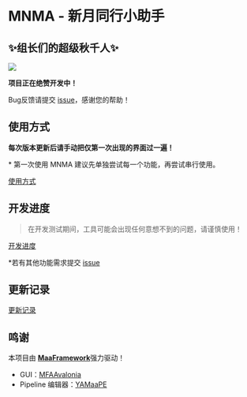 # MNMA - 新月同行小助手
## ✨组长们的超级秋千人✨  

![](https://s21.ax1x.com/2025/04/15/pEf0CDA.png)

**项目正在绝赞开发中！**

Bug反馈请提交 [issue](https://github.com/kqcoxn/MaaNewMoonAccompanying/issues?q=is%3Aissue)，感谢您的帮助！

## 使用方式

​**​每次版本更新后请手动把仅第一次出现的界面过一遍！​**​

\* 第一次使用 MNMA 建议先单独尝试每一个功能，再尝试串行使用。

[使用方式](https://github.com/kqcoxn/MaaNewMoonAccompanying?tab=readme-ov-file#%E4%BD%BF%E7%94%A8%E6%96%B9%E5%BC%8F)

## 开发进度

> 在开发测试期间，工具可能会出现任何意想不到的问题，请谨慎使用！

[开发进度](https://github.com/kqcoxn/MaaNewMoonAccompanying?tab=readme-ov-file#%E5%BC%80%E5%8F%91%E8%BF%9B%E5%BA%A6)

\*若有其他功能需求提交 [issue](https://github.com/kqcoxn/MaaNewMoonAccompanying/issues?q=is%3Aissue)

## 更新记录

[更新记录](https://github.com/kqcoxn/MaaNewMoonAccompanying?tab=readme-ov-file#%E6%9B%B4%E6%96%B0%E8%AE%B0%E5%BD%95)

## 鸣谢

本项目由 ​**​[MaaFramework](https://github.com/MaaXYZ/MaaFramework)​**​ 强力驱动！

- GUI：[MFAAvalonia](https://github.com/SweetSmellFox/MFAAvalonia/tree/master)
- Pipeline 编辑器：[YAMaaPE](https://github.com/kqcoxn/YAMaaPE)
